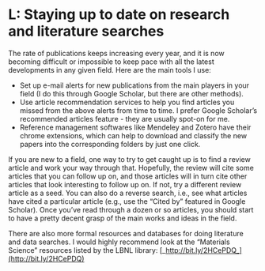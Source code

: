 # L: Staying up to date on research and literature searches

The rate of publications keeps increasing every year, and it is now becoming difficult or impossible to keep pace with all the latest developments in any given field. Here are the main tools I use:

* Set up e-mail alerts for new publications from the main players in your field (I do this through Google Scholar, but there are other methods).
* Use article recommendation services to help you find articles you missed from the above alerts from time to time. I prefer Google Scholar’s recommended articles feature - they are usually spot-on for me.
* Reference management softwares like Mendeley and Zotero have their chrome extensions, which can help to download and classify the new papers into the corresponding folders by just one click.

If you are new to a field, one way to try to get caught up is to find a review article and work your way through that. Hopefully, the review will cite some articles that you can follow up on, and those articles will in turn cite other articles that look interesting to follow up on. If not, try a different review article as a seed. You can also do a reverse search, i.e., see what articles have cited a particular article (e.g., use the “Cited by” featured in Google Scholar). Once you’ve read through a dozen or so articles, you should start to have a pretty decent grasp of the main works and ideas in the field.&#x20;

There are also more formal resources and databases for doing literature and data searches. I would highly recommend look at the “Materials Science” resources listed by the LBNL library: [_http://bit.ly/2HCePDQ_](http://bit.ly/2HCePDQ)
